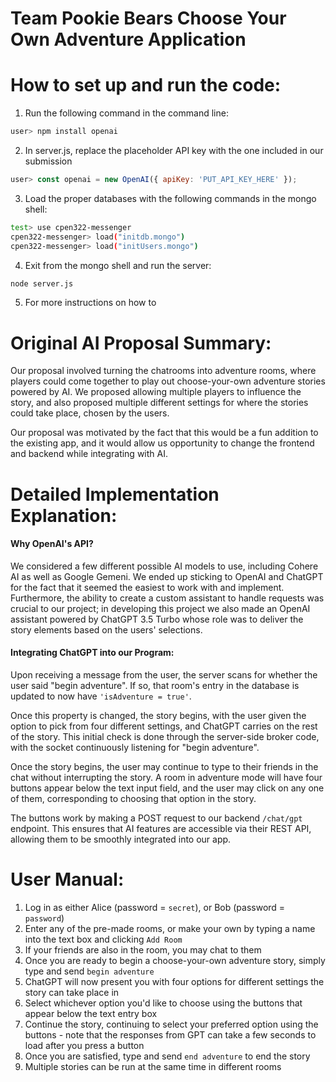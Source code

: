 # **Team Pookie Bears Choose Your Own Adventure Application**

# **How to set up and run the code:**
1. Run the following command in the command line: 
```sh
user> npm install openai
```
2. In server.js, replace the placeholder API key with the one included in our submission
```js
user> const openai = new OpenAI({ apiKey: 'PUT_API_KEY_HERE' });
```
3. Load the proper databases with the following commands in the mongo shell:
```sh
test> use cpen322-messenger
cpen322-messenger> load("initdb.mongo")
cpen322-messenger> load("initUsers.mongo")
```
4. Exit from the mongo shell and run the server:
```sh
node server.js
```
5. For more instructions on how to 

# **Original AI Proposal Summary:**
Our proposal involved turning the chatrooms into adventure rooms, where players could come together to play out choose-your-own adventure stories powered by AI. We proposed allowing multiple players to influence the story, and also proposed multiple different settings for where the stories could take place, chosen by the users.

Our proposal was motivated by the fact that this would be a fun addition to the existing app, and it would allow us opportunity to change the frontend and backend while integrating with AI.

# **Detailed Implementation Explanation:**
#### Why OpenAI's API?
We considered a few different possible AI models to use, including Cohere AI as well as Google Gemeni. We ended up sticking to OpenAI and ChatGPT for the fact that it seemed the easiest to work with and implement. Furthermore, the ability to create a custom assistant to handle requests was crucial to our project; in developing this project we also made an OpenAI assistant powered by ChatGPT 3.5 Turbo whose role was to deliver the story elements based on the users' selections.
#### Integrating ChatGPT into our Program:
Upon receiving a message from the user, the server scans for whether the user said "begin adventure". If so, that room's entry in the database is updated to now have ```'isAdventure = true'```.

Once this property is changed, the story begins, with the user given the option to pick from four different settings, and ChatGPT carries on the rest of the story. This initial check is done through the server-side broker code, with the socket continuously listening for "begin adventure".

Once the story begins, the user may continue to type to their friends in the chat without interrupting the story. A room in adventure mode will have four buttons appear below the text input field, and the user may click on any one of them, corresponding to choosing that option in the story.

The buttons work by making a POST request to our backend ```/chat/gpt``` endpoint. This ensures that AI features are accessible via their REST API, allowing them to be smoothly integrated into our app.

# **User Manual:**
1. Log in as either Alice (password = ```secret```), or Bob (password = ```password```)
2. Enter any of the pre-made rooms, or make your own by typing a name into the text box and clicking ```Add Room```
3. If your friends are also in the room, you may chat to them
4. Once you are ready to begin a choose-your-own adventure story, simply type and send ```begin adventure```
5. ChatGPT will now present you with four options for different settings the story can take place in
6. Select whichever option you'd like to choose using the buttons that appear below the text entry box
7. Continue the story, continuing to select your preferred option using the buttons - note that the responses from GPT can take a few seconds to load after you press a button
8. Once you are satisfied, type and send ```end adventure``` to end the story
9. Multiple stories can be run at the same time in different rooms
